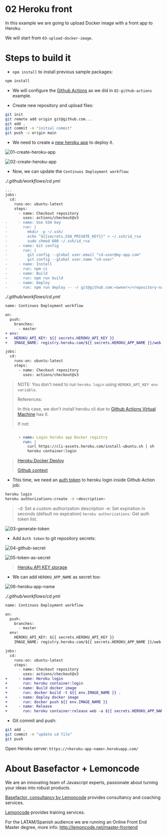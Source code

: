 # 02 Heroku front

In this example we are going to upload Docker image with a front app to Heroku.

We will start from `03-upload-docker-image`.

# Steps to build it

- `npm install` to install previous sample packages:

```bash
npm install
```

- We will configure the [Github Actions](https://docs.github.com/en/free-pro-team@latest/actions) as we did in `02-github-actions` example.

- Create new repository and upload files:

```bash
git init
git remote add origin git@github.com...
git add .
git commit -m "initial commit"
git push -u origin main
```

- We need to create a [new heroku app](https://dashboard.heroku.com/) to deploy it.

![01-create-heroku-app](./readme-resources/01-create-heroku-app.png)

![02-create-heroku-app](./readme-resources/02-create-heroku-app.png)

- Now, we can update the `Continuos Deployment workflow`:

_./.github/workflows/cd.yml_

```diff
...
jobs:
  cd:
    runs-on: ubuntu-latest
    steps:
      - name: Checkout repository
        uses: actions/checkout@v3
-     - name: Use SSH key
-       run: |
-         mkdir -p ~/.ssh/
-         echo "${{secrets.SSH_PRIVATE_KEY}}" > ~/.ssh/id_rsa
-         sudo chmod 600 ~/.ssh/id_rsa
-     - name: Git config
-       run: |
-         git config --global user.email "cd-user@my-app.com"
-         git config --global user.name "cd-user"
-     - name: Install
-       run: npm ci
-     - name: Build
-       run: npm run build
-     - name: Deploy
-       run: npm run deploy -- -r git@github.com:<owner>/<repository-name>.git

```

_./.github/workflows/cd.yml_

```diff
name: Continuos Deployment workflow

on:
  push:
    branches:
      - master
+ env:
+   HEROKU_API_KEY: ${{ secrets.HEROKU_API_KEY }}
+   IMAGE_NAME: registry.heroku.com/${{ secrets.HEROKU_APP_NAME }}/web

jobs:
  cd:
    runs-on: ubuntu-latest
    steps:
      - name: Checkout repository
        uses: actions/checkout@v3

```
> NOTE: You don't need to run `heroku login` using `HEROKU_API_KEY env variable`.
>
> References:
>
> In this case, we don't install heroku cli due to [Github Actions Virtual Machine](https://github.com/actions/virtual-environments/blob/ubuntu20/20210216.1/images/linux/Ubuntu2004-README.md) has it.
>
> If not:

```yml

      - name: Login heroku app Docker registry
        run: |
          curl https://cli-assets.heroku.com/install-ubuntu.sh | sh
          heroku container:login
```
>
> [Heroku Docker Deploy](https://devcenter.heroku.com/articles/container-registry-and-runtime)
>
> [Github context](https://docs.github.com/en/free-pro-team@latest/actions/reference/context-and-expression-syntax-for-github-actions#github-context)

- This time, we need an [auth token](https://devcenter.heroku.com/articles/heroku-cli-commands#heroku-authorizations-create) to heroku login inside Github Action job:

```bash
heroku login
heroku authorizations:create -d <description>
```

> -d: Set a custom authorization description
> -e: Set expiration in seconds (default no expiration)
> `heroku authorizations`: Get auth token list.

![03-generate-token](./readme-resources/03-generate-token.png)

- Add `Auth token` to git repository secrets:

![04-github-secret](./readme-resources/04-github-secret.png)

![05-token-as-secret](./readme-resources/05-token-as-secret.png)

> [Heroku API KEY storage](https://devcenter.heroku.com/articles/heroku-cli-commands#heroku-authorizations-create)

- We can add `HEROKU_APP_NAME` as secret too:

![06-heroku-app-name](./readme-resources/06-heroku-app-name.png)


_./.github/workflows/cd.yml_

```diff
name: Continuos Deployment workflow

on:
  push:
    branches:
      - master
  env:
    HEROKU_API_KEY: ${{ secrets.HEROKU_API_KEY }}
    IMAGE_NAME: registry.heroku.com/${{ secrets.HEROKU_APP_NAME }}/web

jobs:
  cd:
    runs-on: ubuntu-latest
    steps:
      - name: Checkout repository
        uses: actions/checkout@v3
+     - name: Heroku login
+       run: heroku container:login
+     - name: Build docker image
+       run: docker build -t ${{ env.IMAGE_NAME }} .
+     - name: Deploy docker image
+       run: docker push ${{ env.IMAGE_NAME }}
+     - name: Release
+       run: heroku container:release web -a ${{ secrets.HEROKU_APP_NAME }}

```

- Git commit and push:

```bash
git add .
git commit -m "update cd file"
git push
```

Open Heroku server: `https://<heroku-app-name>.herokuapp.com/`

# About Basefactor + Lemoncode

We are an innovating team of Javascript experts, passionate about turning your ideas into robust products.

[Basefactor, consultancy by Lemoncode](http://www.basefactor.com) provides consultancy and coaching services.

[Lemoncode](http://lemoncode.net/services/en/#en-home) provides training services.

For the LATAM/Spanish audience we are running an Online Front End Master degree, more info: http://lemoncode.net/master-frontend
